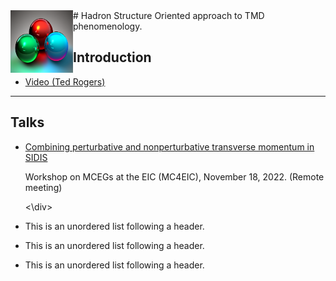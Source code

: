 
<img style="float: left;" alt="" src="images/3quarks.png" width="100" height="100">  
#   Hadron Structure Oriented approach to TMD phenomenology. 


## Introduction
*   <a href="https://www.youtube.com/watch?v=7Wqx9yhBXuI&t=4382s" target="_blank"> Video (Ted Rogers) </a>

* * *

##  Talks
* <div> <a href="https://github.com/hso-tmd/hso-tmd.github.io/blob/main/slides/tr/MC_EIC_2022.pdf" target="_blank"> 
  Combining perturbative and nonperturbative transverse momentum in SIDIS</a> 
  <p>Workshop on MCEGs at the EIC (MC4EIC), November 18, 2022. (Remote meeting)</p><\div>

*   This is an unordered list following a header.
*   This is an unordered list following a header.
*   This is an unordered list following a header.
